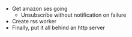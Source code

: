 - Get amazon ses going
  - Unsubscribe without notification on failure
- Create rss worker
- Finally, put it all behind an http server
